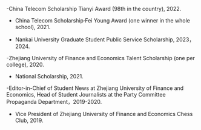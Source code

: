 -China Telecom Scholarship Tianyi Award (98th in the country), 2022.

- China Telecom Scholarship·Fei Young Award (one winner in the whole school), 2021.

- Nankai University Graduate Student Public Service Scholarship, 2023，2024.

-Zhejiang University of Finance and Economics Talent Scholarship (one per college), 2020.

- National Scholarship, 2021.

-Editor-in-Chief of Student News at Zhejiang University of Finance and Economics, Head of Student Journalists at the Party Committee Propaganda Department，2019-2020.

- Vice President of Zhejiang University of Finance and Economics Chess Club, 2019.